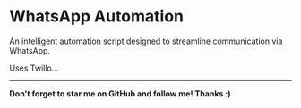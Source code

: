# WhatsApp Automation
An intelligent automation script designed to streamline communication via WhatsApp.

Uses Twillo...

---

**Don't forget to star me on GitHub and follow me! Thanks :)**
